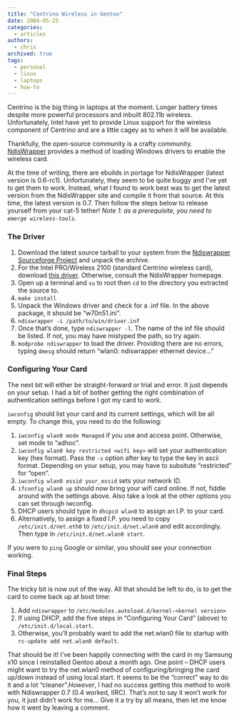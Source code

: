 ```yaml
---
title: "Centrino Wireless in Gentoo"
date: 2004-05-25
categories:
  - articles
authors:
  - chris
archived: true
tags:
  - personal
  - linux
  - laptops
  - how-to
---
```


Centrino is the big thing in laptops at the moment. Longer battery times despite more powerful processors and inbuilt 802.11b wireless. Unfortunately, Intel have yet to provide Linux support for the wireless component of Centrino and are a little cagey as to when it will be available.

Thankfully, the open-source community is a crafty community. [NdisWrapper](https://web.archive.org/web/20050414015522/http://ndiswrapper.sourceforge.net/) provides a method of loading Windows drivers to enable the wireless card.

At the time of writing, there are ebuilds in portage for NdisWrapper (latest version is 0.6-rc1). Unfortunately, they seem to be quite buggy and I’ve yet to get them to work. Instead, what I found to work best was to get the latest version from the NdisWrapper site and compile it from that source. At this time, the latest version is 0.7. Then follow the steps below to release yourself from your cat-5 tether! _Note 1: as a prerequisite, you need to `emerge wireless-tools`._

### The Driver

1. Download the latest source tarball to your system from the [Ndiswrapper Sourceforge Project](https://web.archive.org/web/20050414015522/http://sourceforge.net/projects/ndiswrapper/) and unpack the archive.
2. For the Intel PRO/Wireless 2100 (standard Centrino wireless card), download [this driver](ftp://ftp.support.acer-euro.com/notebook/TravelMate_80x/driver/winxp/intel2100b.zip). Otherwise, consult the NdisWrapper homepage.
3. Open up a terminal and `su` to root then `cd` to the directory you extracted the source to.
4. `make install`
5. Unpack the Windows driver and check for a .inf file. In the above package, it should be “w70n51.ini”.
6. `ndiswrapper -i /path/to/win/driver.inf`
7. Once that’s done, type `ndiswrapper -l`. The name of the inf file should be listed. If not, you may have mistyped the path, so try again.
8. `modprobe ndiswrapper` to load the driver. Providing there are no errors, typing `dmesg` should return “wlan0: ndiswrapper ethernet device…”

### Configuring Your Card

The next bit will either be straight-forward or trial and error. It just depends on your setup. I had a bit of bother getting the right combination of authentication settings before I got my card to work.

`iwconfig` should list your card and its current settings, which will be all empty. To change this, you need to do the following:

1. `iwconfig wlan0 mode Managed` if you use and access point. Otherwise, set mode to “adhoc”.
2. `iwconfig wlan0 key restricted <wifi key>` will set your authentication key (hex format). Pass the `-s` option after key to type the key in ascii format. Depending on your setup, you may have to subsitute “restricted” for “open”.
3. `iwconfig wlan0 essid your_essid` sets your network ID.
4. `ifconfig wlan0 up` should now bring your wifi card online. If not, fiddle around with the settings above. Also take a look at the other options you can set through iwconfig.
5. DHCP users should type in `dhcpcd wlan0` to assign an I.P. to your card.
6. Alternatively, to assign a fixed I.P. you need to copy `/etc/init.d/net.eth0` to `/etc/init.d/net.wlan0` and edit accordingly. Then type in `/etc/init.d/net.wlan0 start`.

If you were to `ping` Google or similar, you should see your connection working.

### Final Steps

The tricky bit is now out of the way. All that should be left to do, is to get the card to come back up at boot time:

1. Add `ndiswrapper` to `/etc/modules.autoload.d/kernel-<kernel version>`
2. If using DHCP, add the five steps in “Configuring Your Card” (above) to `/etc/init.d/local.start`.
3. Otherwise, you’ll probably want to add the net.wlan0 file to startup with `rc-update add net.wlan0 default`.

That should be it! I’ve been happily connecting with the card in my Samsung x10 since I reinstalled Gentoo about a month ago. One point – DHCP users might want to try the net.wlan0 method of configuring/bringing the card up/down instead of using local.start. It seems to be the “correct” way to do it and a lot “cleaner”._However_, I had no success getting this method to work with Ndiswrapper 0.7 (0.4 worked, IIRC). That’s not to say it won’t work for you, it just didn’t work for me… Give it a try by all means, then let me know how it went by leaving a comment.
